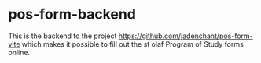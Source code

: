# pos-form-backend
This is the backend to the project https://github.com/jadenchant/pos-form-vite which makes it possible to fill out the st olaf Program of Study forms online.
